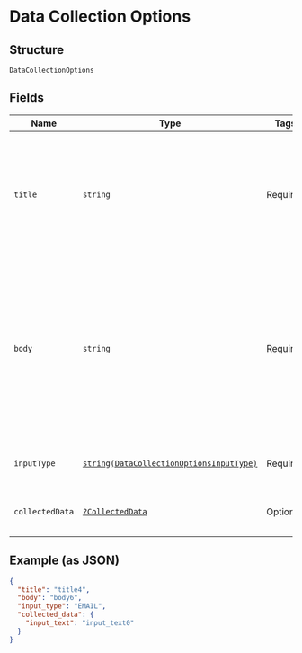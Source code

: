 
# Data Collection Options

## Structure

`DataCollectionOptions`

## Fields

| Name | Type | Tags | Description | Getter | Setter |
|  --- | --- | --- | --- | --- | --- |
| `title` | `string` | Required | The title text to display in the data collection flow on the Terminal.<br>**Constraints**: *Minimum Length*: `1`, *Maximum Length*: `250` | getTitle(): string | setTitle(string title): void |
| `body` | `string` | Required | The body text to display under the title in the data collection screen flow on the<br>Terminal.<br>**Constraints**: *Minimum Length*: `1`, *Maximum Length*: `10000` | getBody(): string | setBody(string body): void |
| `inputType` | [`string(DataCollectionOptionsInputType)`](../../doc/models/data-collection-options-input-type.md) | Required | Describes the input type of the data. | getInputType(): string | setInputType(string inputType): void |
| `collectedData` | [`?CollectedData`](../../doc/models/collected-data.md) | Optional | - | getCollectedData(): ?CollectedData | setCollectedData(?CollectedData collectedData): void |

## Example (as JSON)

```json
{
  "title": "title4",
  "body": "body6",
  "input_type": "EMAIL",
  "collected_data": {
    "input_text": "input_text0"
  }
}
```

